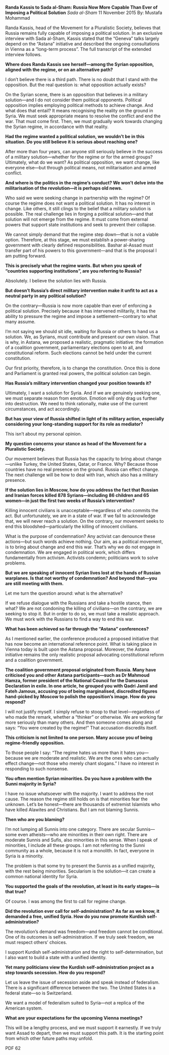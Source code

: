 **Randa Kassis to Sada al-Sham: Russia Now More Capable Than Ever of Imposing a Political Solution** _Sada al-Sham_ 11 November 2015 By: Mustafa Mohammad

Randa Kassis, head of the Movement for a Pluralistic Society, believes that Russia remains fully capable of imposing a political solution. In an exclusive interview with Sada al-Sham, Kassis stated that the “Geneva” talks largely depend on the “Astana” initiative and described the ongoing consultations in Vienna as a “long-term process”. The full transcript of the extended interview follows.

**Where does Randa Kassis see herself—among the Syrian opposition, aligned with the regime, or on an alternative path?**

I don’t believe there is a third path. There is no doubt that I stand with the opposition. But the real question is: what opposition actually exists?

On the Syrian scene, there is an opposition that believes in a military solution—and I do not consider them political opponents. Political opposition implies employing political methods to achieve change. And what does that entail? It means recognising the reality on the ground in Syria. We must seek appropriate means to resolve the conflict and end the war. That must come first. Then, we must gradually work towards changing the Syrian regime, in accordance with that reality.

**Had the regime wanted a political solution, we wouldn’t be in this situation. Do you still believe it is serious about reaching one?**

After more than four years, can anyone still seriously believe in the success of a military solution—whether for the regime or for the armed groups? Ultimately, what do we want? As political opposition, we want change, like everyone else—but through political means, not militarisation and armed conflict.

**And where is the politics in the regime’s conduct? We won’t delve into the militarisation of the revolution—it is perhaps old news.**

Who said we were seeking change in partnership with the regime? Of course the regime does not want a political solution. It has no interest in change. Like others, it still clings to the belief that a military solution is possible. The real challenge lies in forging a political solution—and that solution will not emerge from the regime. It must come from external powers that support state institutions and seek to prevent their collapse.

We cannot simply demand that the regime step down—that is not a viable option. Therefore, at this stage, we must establish a power-sharing government with clearly defined responsibilities. Bashar al-Assad must transfer part of his powers to this government—and that is the proposal I am putting forward.

**This is precisely what the regime wants. But when you speak of “countries supporting institutions”, are you referring to Russia?**

Absolutely. I believe the solution lies with Russia.

**But doesn’t Russia’s direct military intervention make it unfit to act as a neutral party in any political solution?**

On the contrary—Russia is now more capable than ever of enforcing a political solution. Precisely because it has intervened militarily, it has the ability to pressure the regime and impose a settlement—contrary to what many assume.

I’m not saying we should sit idle, waiting for Russia or others to hand us a solution. We, as Syrians, must contribute and present our own vision. That is why, in Astana, we proposed a realistic, pragmatic initiative: the formation of a coalition government, parliamentary elections open to all, and constitutional reform. Such elections cannot be held under the current constitution.

Our first priority, therefore, is to change the constitution. Once this is done and Parliament is granted real powers, the political solution can begin.

**Has Russia’s military intervention changed your position towards it?**

Ultimately, I want a solution for Syria. And if we are genuinely seeking one, we must separate reason from emotion. Emotion will only drag us further into destruction. We need to think rationally, make use of the current circumstances, and act accordingly.

**But has your view of Russia shifted in light of its military action, especially considering your long-standing support for its role as mediator?**

This isn’t about my personal opinion.

**My question concerns your stance as head of the Movement for a Pluralistic Society.**

Our movement believes that Russia has the capacity to bring about change—unlike Turkey, the United States, Qatar, or France. Why? Because those countries have no real presence on the ground. Russia can effect change. The next challenge will be how to deal with Iran, which also has a military presence.

**If the solution lies in Moscow, how do you address the fact that Russian and Iranian forces killed 878 Syrians—including 86 children and 65 women—in just the first two weeks of Russia’s intervention?**

Killing innocent civilians is unacceptable—regardless of who commits the act. But unfortunately, we are in a state of war. If we fail to acknowledge that, we will never reach a solution. On the contrary, our movement seeks to end this bloodshed—particularly the killing of innocent civilians.

What is the purpose of condemnation? Any activist can denounce these actions—but such words achieve nothing. Our aim, as a political movement, is to bring about change and end this war. That’s why we do not engage in condemnation. We are engaged in political work, which differs fundamentally from activism. Activists condemn; politicians work to solve problems.

**But we are speaking of innocent Syrian lives lost at the hands of Russian warplanes. Is that not worthy of condemnation? And beyond that—you are still meeting with them.**

Let me turn the question around: what is the alternative?

If we refuse dialogue with the Russians and take a hostile stance, then what? We are not condoning the killing of civilians—on the contrary, we are seeking to stop it. But in order to do so, we must take a realistic approach. We must work with the Russians to find a way to end this war.

**What has been achieved so far through the “Astana” conferences?**

As I mentioned earlier, the conference produced a proposed initiative that has now become an international reference point. What is taking place in Vienna today is built upon the Astana proposal. Moreover, the Astana initiative remains the only realistic proposal advocating constitutional reform and a coalition government.

**The coalition government proposal originated from Russia. Many have criticised you and other Astana participants—such as Dr Mahmoud Hamza, former president of the National Council for the Damascus Declaration in exile. In one article, he grouped you with Qadri Jamil and Fateh Jamous, accusing you of being marginalised, discredited figures hand-picked by Moscow to polish the opposition’s image. How do you respond?**

I will not justify myself. I simply refuse to stoop to that level—regardless of who made the remark, whether a “thinker” or otherwise. We are working far more seriously than many others. And then someone comes along and says: “You were created by the regime!” That accusation discredits itself.

**This criticism is not limited to one person. Many accuse you of being regime-friendly opposition.**

To those people I say: “The regime hates us more than it hates you—because we are moderate and realistic. We are the ones who can actually effect change—not those who merely chant slogans.” I have no interest in responding to such nonsense.

**You often mention Syrian minorities. Do you have a problem with the Sunni majority in Syria?**

I have no issue whatsoever with the majority. I want to address the root cause. The reason the regime still holds on is that minorities fear the unknown. Let’s be honest—there are thousands of extremist Islamists who have killed Alawites and Christians. But I am not blaming Sunnis.

**Then who are you blaming?**

I’m not lumping all Sunnis into one category. There are secular Sunnis—some even atheists—who are minorities in their own right. There are moderate Sunnis and Sufis, also minorities in this sense. When I speak of minorities, I include all these groups. I am not referring to the Sunni community as a whole, because it is not a monolith. In fact, everyone in Syria is a minority.

The problem is that some try to present the Sunnis as a unified majority, with the rest being minorities. Secularism is the solution—it can create a common national identity for Syria.

**You supported the goals of the revolution, at least in its early stages—is that true?**

Of course. I was among the first to call for regime change.

**Did the revolution ever call for self-administration? As far as we know, it demanded a free, unified Syria. How do you now promote Kurdish self-administration?**

The revolution’s demand was freedom—and freedom cannot be conditional. One of its outcomes is self-administration. If we truly seek freedom, we must respect others’ choices.

I support Kurdish self-administration and the right to self-determination, but I also want to build a state with a unified identity.

**Yet many politicians view the Kurdish self-administration project as a step towards secession. How do you respond?**

Let us leave the issue of secession aside and speak instead of federalism. There is a significant difference between the two. The United States is a federal state—so is Switzerland.

We want a model of federalism suited to Syria—not a replica of the American system.

**What are your expectations for the upcoming Vienna meetings?**

This will be a lengthy process, and we must support it earnestly. If we truly want Assad to depart, then we must support this path. It is the starting point from which other future paths may unfold.

PDF 62